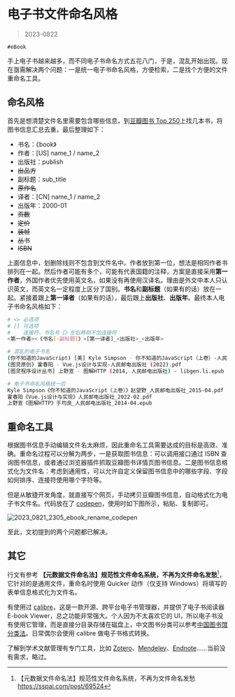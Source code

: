 # 电子书文件命名风格

> 2023-0822

`#eBook`

手上电子书越来越多，而不同电子书命名方式五花八门，于是，混乱开始出现。现在亟需解决两个问题：一是统一电子书命名风格，方便检索，二是找个方便的文件重命名工具。

## 命名风格
首先是想清楚文件名里需要包含哪些信息，到[豆瓣图书 Top 250](https://book.douban.com/top250)上找几本书，将图书信息汇总去重，最后整理如下：
- 书名：《book》
- 作者：[US] name_1 / name_2
- 出版社：publish
- ~~出品方~~
- 副标题：sub_title
- ~~原作名~~
- 译者：[CN] name_1 / name_2
- 出版年：2000-01
- ~~页数~~
- ~~定价~~
- ~~装帧~~
- ~~丛书~~
- ~~ISBN~~

上面信息中，划删除线则不包含到文件名中。作者放到第一位，想法是相同作者书排列在一起。然后作者可能有多个，可能有代表国籍的注释，方案是直接采用**第一作者**，外国作者优先使用英文名，如果没有再使用汉译名。理由是外文中本人只认识英文，而英文名一定程度上区分了国别。**书名**和**副标题**（如果有的话）放在一起。紧接着跟上**第一译者**（如果有的话），最后跟上**出版社**、**出版年**。最终本人电子书命名风格如下：

```sh
# <> 必选项
# [] 可选项
# _  连接符，书名号《》左右两侧不加连接符
<第一作者><《书名[-副标题]》>[第一译者]_<出版社>_<出版年>
```

```sh
# 混乱的电子书名
(你不知道的JavaScript) [美] Kyle Simpson - 你不知道的JavaScript（上卷）-人民邮电出版社 (2015).pdf
(图灵原创) 霍春阳 - Vue.js设计与实现-人民邮电出版社 (2022).pdf
[图灵程序设计丛书] 上野宣 - 图解HTTP (2014, 人民邮电出版社) - libgen.li.epub

# 电子书命名风格统一后
Kyle Simpson《你不知道的JavaScript（上卷）》赵望野_人民邮电出版社_2015-04.pdf
霍春阳《Vue.js设计与实现》人民邮电出版社_2022-02.pdf
上野宣《图解HTTP》于均良_人民邮电出版社_2014-04.epub
```

## 重命名工具
根据图书信息手动编辑文件名太麻烦，因此重命名工具需要达成的目标是高效、准确。重命名过程可以分解为两步，一是获取图书信息：可以调用接口通过 ISBN 查询图书信息，或者通过浏览器插件抓取豆瓣图书详情页图书信息。二是图书信息格式化为文件名：考虑到通用性，可以允许自定义保留图书信息中的哪些字段、字段如何排序、连接符使用哪个字符等。

但是从敏捷开发角度，就直接写个网页，手动拷贝豆瓣图书信息，自动格式化为电子书文件名。代码放在了 [codepen](https://codepen.io/bingmax/full/mdQgzpY)，使用时如下图所示，粘贴、复制即可。

![2023_0821_2305_ebook_rename_codepen](http://md.bingmax.xyz/2023_0821_2305_ebook_rename_codepen.png)

至此，文初提到的两个问题都已解决。

## 其它
行文有参考 **【元数据文件命名法】规范性文件命名系统，不再为文件命名发愁**[^1]，它针对的是通用文件，重命名时使用 Quicker 动作（仅支持 Windows）将填写的表单信息格式化为文件名。

有使用过 [calibre](https://calibre-ebook.com/)，这是一款开源、跨平台电子书管理器，并提供了电子书阅读器 E-book Viewer，总之功能非常强大。个人因为不太喜欢它的 UI，所以电子书没有使用它管理，而是直接分目录存储在磁盘上，中文图书分类可以参考[中国图书馆分类法](http://www.ztflh.com/)。日常偶尔会使用 calibre 做电子书格式转换。

了解到学术文献管理有专门工具，比如 [Zotero](https://www.zotero.org/)、[Mendeley](https://www.mendeley.com/)、[Endnote](https://endnote.com/)……当前没有需求，略过。


[^1]:【元数据文件命名法】规范性文件命名系统，不再为文件命名发愁
https://sspai.com/post/69524

